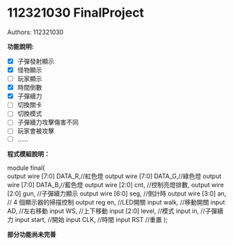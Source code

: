 # 112321030 FinalProject
Authors: 112321030

**功能說明:**

- [x] 子彈發射顯示
- [x] 怪物顯示
- [ ] 玩家顯示
- [x] 時間倒數
- [x] 子彈續力
- [ ] 切換關卡
- [ ] 切換模式
- [ ] 子彈續力攻擊傷害不同
- [ ] 玩家會被攻擊
- [ ] ......

**程式模組說明：**

module final(    
    output wire [7:0] DATA_R,//紅色燈
    output wire [7:0] DATA_G,//綠色燈
    output wire [7:0] DATA_B,//藍色燈
    output wire [2:0] cnt,   //控制亮燈排數,
    output wire [2:0] gun,   //子彈續力顯示
    output wire [6:0] seg,   //倒計時
    output wire [3:0] an,    // 4 個顯示器的掃描控制
	  output reg en,           //LED開關
    input walk,              //移動開關
    input AD,                //左右移動
    input WS,                //上下移動
    input [2:0] level,       //模式
    input in,                //子彈續力
    input start,             //開始
    input CLK,               //時間
    input RST                //重置
);

**部分功能尚未完善**

